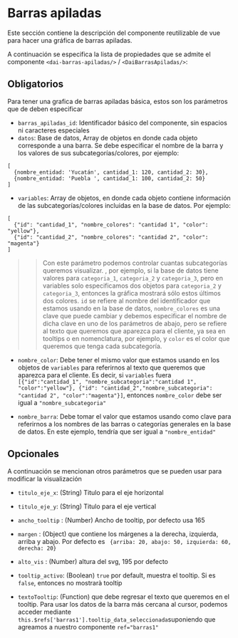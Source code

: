 # Barras apiladas

Este sección contiene la descripción del componente reutilizable de vue para hacer una gráfica de barras apiladas. 

A continuación se especifica la lista de propiedades que se admite el componente `<dai-barras-apiladas/>` / `<DaiBarrasApiladas/>`:
## Obligatorios 

Para tener una grafica de barras apiladas básica, estos son los parámetros que de deben especificar

* `barras_apiladas_id`: Identificador básico del componente, sin espacios ni caracteres especiales
* `datos`: Base de datos, Array de objetos en donde cada objeto corresponde a una barra. Se debe especificar el nombre de la barra y los valores de sus subcategorías/colores, por ejemplo: 

```
[
  {nombre_entidad: 'Yucatán', cantidad_1: 120, cantidad_2: 30}, 
  {nombre_entidad: 'Puebla ', cantidad_1: 100, cantidad_2: 50}
]
```

* `variables`:  Array de objetos, en donde cada objeto contiene información de las subcategorías/colores incluidas en la base de datos. Por ejemplo: 
```
[
  {"id": "cantidad_1", "nombre_colores": "cantidad 1", "color": "yellow"},
  {"id": "cantidad_2", "nombre_colores": "cantidad 2", "color": "magenta"}
]
``` 
>> Con este parámetro podemos controlar cuantas subcategorías queremos visualizar. , por ejemplo, si la base de datos tiene valores para `categoria_1`, `categoria_2` y `categoria_3`, pero en variables solo especificamos dos objetos para `categoria_2` y `categoria_3`, entonces la gráfica mostrará sólo estos últimos dos colores. `id` se refiere al nombre del identificador que estamos usando en la base de datos, `nombre_colores` es una clave que puede cambiar y debemos especificar el nombre de dicha clave en uno de los parámetros de abajo, pero se refiere al texto que queremos que aparezca para el cliente, ya sea en tooltips o en nomenclatura, por ejemplo, y `color` es el color que queremos que tenga cada subcategoría.
* `nombre_color`: Debe tener el mismo valor que estamos usando en  los objetos de `variables` para referirnos al texto que queremos que aparezca para el cliente. Es decir, si `variables`  fuera `[{"id":"cantidad_1", "nombre_subcategoria":"cantidad 1", "color":"yellow"}, {"id": "cantidad_2","nombre_subcategoria": "cantidad 2", "color":"magenta"}]`, entonces `nombre_color` debe ser igual a `"nombre_subcategoria"`

* `nombre_barra`: Debe tomar el valor que estamos usando como clave para referirnos a los nombres de las barras o categorías generales en la base de datos. En este ejemplo, tendría que ser igual a `"nombre_entidad"`

## Opcionales

A continuación se mencionan otros parámetros que se pueden usar para modificar la visualización
* `titulo_eje_x`: (String) Titulo para el eje horizontal
* `titulo_eje_y`: (String) Titulo para el eje vertical

* `ancho_tooltip` : (Number) Ancho de tooltip, por defecto usa 165
* `margen` : (Object) que contiene los márgenes a la derecha, izquierda, arriba y abajo. Por defecto es ` {arriba: 20, abajo: 50, izquierda: 60, derecha: 20}`
* `alto_vis` : (Number) altura del svg, 195 por defecto
* `tooltip_activo`: (Boolean) `true` por default, muestra el tooltip. Si es `false`, entonces no mostrarà tooltip
* `textoTooltip`: (Function) que debe regresar el texto que queremos en el tooltip. Para usar los datos de la barra más cercana al cursor, podemos acceder mediante `this.$refs['barras1'].tooltip_data_seleccionada`suponiendo que agreamos a nuestro componente `ref="barras1"`